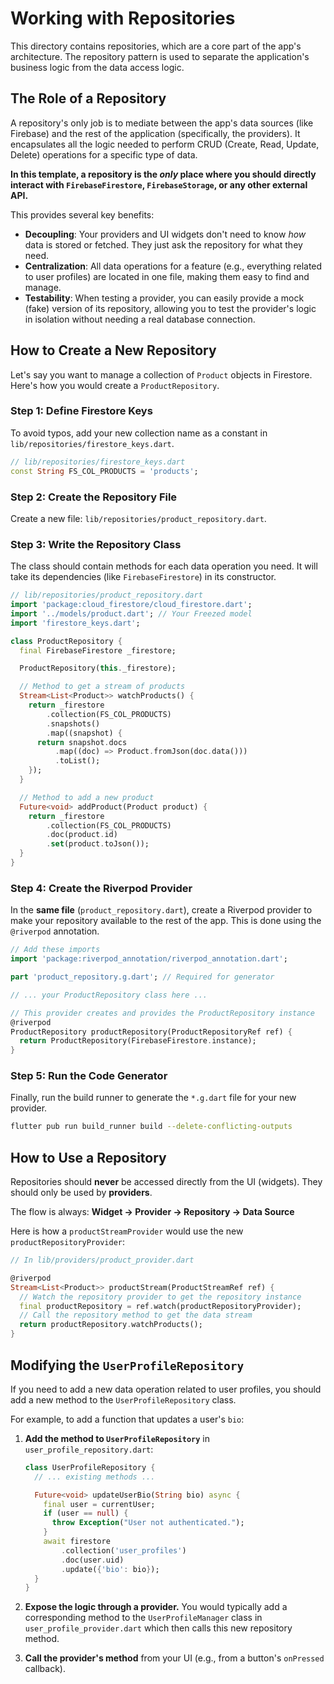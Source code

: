 # Working with Repositories

This directory contains repositories, which are a core part of the app's architecture. The repository pattern is used to separate the application's business logic from the data access logic.

## The Role of a Repository

A repository's only job is to mediate between the app's data sources (like Firebase) and the rest of the application (specifically, the providers). It encapsulates all the logic needed to perform CRUD (Create, Read, Update, Delete) operations for a specific type of data.

**In this template, a repository is the *only* place where you should directly interact with `FirebaseFirestore`, `FirebaseStorage`, or any other external API.**

This provides several key benefits:
- **Decoupling**: Your providers and UI widgets don't need to know *how* data is stored or fetched. They just ask the repository for what they need.
- **Centralization**: All data operations for a feature (e.g., everything related to user profiles) are located in one file, making them easy to find and manage.
- **Testability**: When testing a provider, you can easily provide a mock (fake) version of its repository, allowing you to test the provider's logic in isolation without needing a real database connection.

## How to Create a New Repository

Let's say you want to manage a collection of `Product` objects in Firestore. Here's how you would create a `ProductRepository`.

### Step 1: Define Firestore Keys

To avoid typos, add your new collection name as a constant in `lib/repositories/firestore_keys.dart`.

```dart
// lib/repositories/firestore_keys.dart
const String FS_COL_PRODUCTS = 'products';
```

### Step 2: Create the Repository File

Create a new file: `lib/repositories/product_repository.dart`.

### Step 3: Write the Repository Class

The class should contain methods for each data operation you need. It will take its dependencies (like `FirebaseFirestore`) in its constructor.

```dart
// lib/repositories/product_repository.dart
import 'package:cloud_firestore/cloud_firestore.dart';
import '../models/product.dart'; // Your Freezed model
import 'firestore_keys.dart';

class ProductRepository {
  final FirebaseFirestore _firestore;

  ProductRepository(this._firestore);

  // Method to get a stream of products
  Stream<List<Product>> watchProducts() {
    return _firestore
        .collection(FS_COL_PRODUCTS)
        .snapshots()
        .map((snapshot) {
      return snapshot.docs
          .map((doc) => Product.fromJson(doc.data()))
          .toList();
    });
  }

  // Method to add a new product
  Future<void> addProduct(Product product) {
    return _firestore
        .collection(FS_COL_PRODUCTS)
        .doc(product.id)
        .set(product.toJson());
  }
}
```

### Step 4: Create the Riverpod Provider

In the **same file** (`product_repository.dart`), create a Riverpod provider to make your repository available to the rest of the app. This is done using the `@riverpod` annotation.

```dart
// Add these imports
import 'package:riverpod_annotation/riverpod_annotation.dart';

part 'product_repository.g.dart'; // Required for generator

// ... your ProductRepository class here ...

// This provider creates and provides the ProductRepository instance
@riverpod
ProductRepository productRepository(ProductRepositoryRef ref) {
  return ProductRepository(FirebaseFirestore.instance);
}
```

### Step 5: Run the Code Generator

Finally, run the build runner to generate the `*.g.dart` file for your new provider.

```sh
flutter pub run build_runner build --delete-conflicting-outputs
```

## How to Use a Repository

Repositories should **never** be accessed directly from the UI (widgets). They should only be used by **providers**.

The flow is always: **Widget -> Provider -> Repository -> Data Source**

Here is how a `productStreamProvider` would use the new `productRepositoryProvider`:

```dart
// In lib/providers/product_provider.dart

@riverpod
Stream<List<Product>> productStream(ProductStreamRef ref) {
  // Watch the repository provider to get the repository instance
  final productRepository = ref.watch(productRepositoryProvider);
  // Call the repository method to get the data stream
  return productRepository.watchProducts();
}
```

## Modifying the `UserProfileRepository`

If you need to add a new data operation related to user profiles, you should add a new method to the `UserProfileRepository` class.

For example, to add a function that updates a user's `bio`:

1.  **Add the method to `UserProfileRepository`** in `user_profile_repository.dart`:

    ```dart
    class UserProfileRepository {
      // ... existing methods ...

      Future<void> updateUserBio(String bio) async {
        final user = currentUser;
        if (user == null) {
          throw Exception("User not authenticated.");
        }
        await firestore
            .collection('user_profiles')
            .doc(user.uid)
            .update({'bio': bio});
      }
    }
    ```

2.  **Expose the logic through a provider.** You would typically add a corresponding method to the `UserProfileManager` class in `user_profile_provider.dart` which then calls this new repository method.

3.  **Call the provider's method** from your UI (e.g., from a button's `onPressed` callback).
